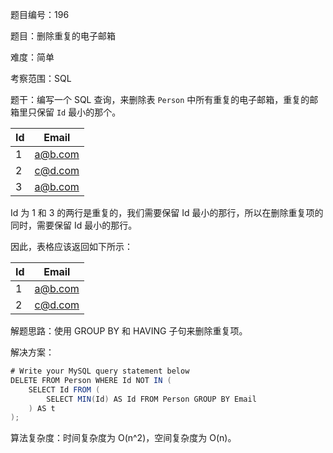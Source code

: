 题目编号：196

题目：删除重复的电子邮箱

难度：简单

考察范围：SQL

题干：编写一个 SQL 查询，来删除表 `Person` 中所有重复的电子邮箱，重复的邮箱里只保留 `Id` 最小的那个。

| Id | Email   |
|----|---------|
| 1  | a@b.com |
| 2  | c@d.com |
| 3  | a@b.com |

Id 为 1 和 3 的两行是重复的，我们需要保留 Id 最小的那行，所以在删除重复项的同时，需要保留 Id 最小的那行。

因此，表格应该返回如下所示：

| Id | Email   |
|----|---------|
| 1  | a@b.com |
| 2  | c@d.com |

解题思路：使用 GROUP BY 和 HAVING 子句来删除重复项。

解决方案：

```java
# Write your MySQL query statement below
DELETE FROM Person WHERE Id NOT IN (
    SELECT Id FROM (
        SELECT MIN(Id) AS Id FROM Person GROUP BY Email
    ) AS t
);
```

算法复杂度：时间复杂度为 O(n^2)，空间复杂度为 O(n)。